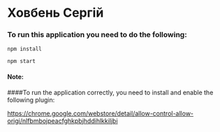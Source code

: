 # Ховбень Сергій

### To run this application you need to do the following:

```
npm install
```

```
npm start
```

#### Note:
####To run the application correctly, you need to install and enable the following plugin:

https://chrome.google.com/webstore/detail/allow-control-allow-origi/nlfbmbojpeacfghkpbjhddihlkkiljbi

